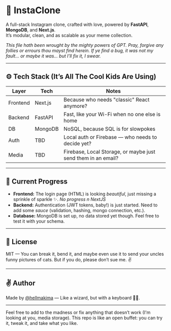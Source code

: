 # 📸 InstaClone

A full-stack Instagram clone, crafted with love, powered by **FastAPI**, **MongoDB**, and **Next.js**.  
It’s modular, clean, and as scalable as your meme collection.

_*This file hath been wrought by the mighty powers of GPT. Pray, forgive any follies or errours thou mayst find herein. If ye find a bug, it was not my fault... or maybe it was... but I’ll fix it, I swear.*_

---

## ⚙️ Tech Stack (It’s All The Cool Kids Are Using)

| Layer     | Tech      | Notes                                      |
|-----------|-----------|--------------------------------------------|
| Frontend  | Next.js   | Because who needs "classic" React anymore? |
| Backend   | FastAPI   | Fast, like your Wi-Fi when no one else is home |
| DB        | MongoDB   | NoSQL, because SQL is for slowpokes     |
| Auth      | TBD       | Local auth or Firebase — who needs to decide yet? |
| Media     | TBD       | Firebase, Local Storage, or maybe just send them in an email? |

---

## 🚧 Current Progress

- **Frontend:** The login page (HTML) is looking *beautiful*, just missing a sprinkle of sparkle ✨. _No progress n NextJS_
- **Backend:** Authentication (JWT tokens, baby!) is just started. Need to add some *sauce* (validation, hashing, mongo connection, etc.).
- **Database:** MongoDB is set up, no data stored yet though. Feel free to test it with your schema.

---

## 📜 License

MIT — You can break it, bend it, and maybe even use it to send your uncles funny pictures of cats. But if you do, please don’t sue me. ✌️

---

## ✌️ Author

Made by [@hellmakima](https://github.com/hellmakima) — Like a wizard, but with a keyboard 🧙‍♂️.

---

Feel free to add to the madness or fix anything that doesn’t work (I'm looking at you, media storage). This repo is like an open buffet: you can try it, tweak it, and take what you like. 

